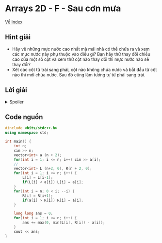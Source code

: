 # Arrays 2D - F - Sau cơn mưa

[Về Index](index.md)

## Hint giải
- Hãy vẽ những mực nước cao nhất mà mái nhà có thể chứa ra và xem các mực nước này phụ thuộc vào điều gì? Bạn hãy thử thay đổi chiều cao của một số cột và xem thử cột nào thay đổi thì mực nước nào sẽ thay đổi?
- Xét các cột từ trái sang phải, cột nào không chứa nước và bắt đầu từ cột nào thì mới chứa nước. Sau đó cũng làm tương tự từ phải sang trái.

## Lời giải
<details>
    <summary> Spoiler </summary>
Vì lượng nước chứa trên mái nhà là nhiều nhất, nên lượng nước chứa trên một cột sẽ phụ thuộc vào hai cột cao nhất nằm ở bên trái và ở bên phải cột đang xét. Vì nước sẽ mãi dâng lên cho đến cho đến khi nó trào ra bởi vì nó dâng quá cột mà đang chặn nó.

Chúng ta sẽ tính lượng nước nằm trên mỗi cột và ta sẽ tính tổng nó.

Lượng nước nằm trên mỗi cột sẽ phụ thuộc vào min của cột lớn nhất nằm bên trái và cột lớn nhất nằm bên phải của cột đang xét.

Chúng ta sẽ định nghĩa hai mảng `L[]` và `R[]`, với `L[i]` là cột cao nhất mà nằm bên trái của `i`, và `R[i]` là cột cao nhất nằm bên phải của `i`. Lượng nước nằm trên `i` sẽ là `min(L[i], R[i]) - độ cao của cột i`.
</details>

## Code nguồn

```cpp
#include <bits/stdc++.h>
using namespace std;

int main() {
    int n;
    cin >> n;
    vector<int> a (n + 2);
    for(int i = 1; i <= n; i++) cin >> a[i];
    //
    vector<int> L (n+2, 0), R(n + 2, 0);
    for(int i = 1; i <= n; i++) {
        L[i] = L[i-1];
        if(L[i] < a[i]) L[i] = a[i];
    }
    for(int i = n; 0 < i; --i) {
        R[i] = R[i+1];
        if(a[i] > R[i]) R[i] = a[i];
    }

    long long ans = 0;
    for(int i = 1; i <= n; i++) {
        ans += max(0, min(L[i], R[i]) - a[i]);
    }
    cout << ans;
}
```